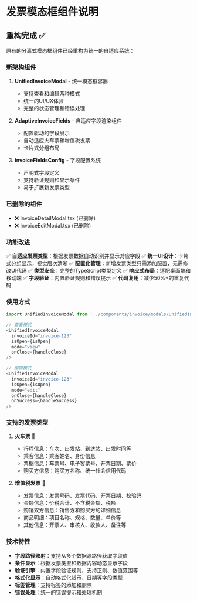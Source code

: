 # 发票模态框组件说明

## 重构完成 ✅

原有的分离式模态框组件已经重构为统一的自适应系统：

### 新架构组件

1. **UnifiedInvoiceModal** - 统一模态框容器
   - 支持查看和编辑两种模式
   - 统一的UI/UX体验
   - 完整的状态管理和错误处理

2. **AdaptiveInvoiceFields** - 自适应字段渲染组件
   - 配置驱动的字段展示
   - 自动适应火车票和增值税发票
   - 卡片式分组布局

3. **invoiceFieldsConfig** - 字段配置系统
   - 声明式字段定义
   - 支持验证规则和显示条件
   - 易于扩展新发票类型

### 已删除的组件

- ❌ InvoiceDetailModal.tsx (已删除)
- ❌ InvoiceEditModal.tsx (已删除)

### 功能改进

✅ **自适应发票类型**：根据发票数据自动识别并显示对应字段
✅ **统一UI设计**：卡片式分组显示，视觉层次清晰
✅ **配置化管理**：新增发票类型只需添加配置，无需修改UI代码
✅ **类型安全**：完整的TypeScript类型定义
✅ **响应式布局**：适配桌面端和移动端
✅ **字段验证**：内置验证规则和错误提示
✅ **代码复用**：减少50%+的重复代码

### 使用方式

```typescript
import UnifiedInvoiceModal from '../components/invoice/modals/UnifiedInvoiceModal';

// 查看模式
<UnifiedInvoiceModal
  invoiceId="invoice-123"
  isOpen={isOpen}
  mode="view"
  onClose={handleClose}
/>

// 编辑模式
<UnifiedInvoiceModal
  invoiceId="invoice-123"
  isOpen={isOpen}
  mode="edit"
  onClose={handleClose}
  onSuccess={handleSuccess}
/>
```

### 支持的发票类型

1. **火车票** 🚄
   - 行程信息：车次、出发站、到达站、出发时间等
   - 乘客信息：乘客姓名、身份信息
   - 票据信息：车票号、电子客票号、开票日期、票价
   - 购买方信息：购买方名称、统一社会信用代码

2. **增值税发票** 🧾
   - 发票信息：发票号码、发票代码、开票日期、校验码
   - 金额信息：价税合计、不含税金额、税额
   - 购销双方信息：销售方和购买方的详细信息
   - 商品明细：项目名称、规格、数量、单价等
   - 其他信息：开票人、审核人、收款人、备注等

### 技术特性

- **字段路径映射**：支持从多个数据源路径获取字段值
- **条件显示**：根据发票类型和数据内容动态显示字段
- **验证引擎**：内置字段验证规则，支持正则、数值范围等
- **格式化显示**：自动格式化货币、日期等字段类型
- **标签管理**：支持标签的添加和删除
- **错误处理**：统一的错误提示和处理机制